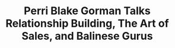 ---
name: "Perri Blake Gorman"
title: "Perri Blake Gorman Talks Relationship Building, The Art of Sales, and Balinese Gurus"
episode: 21
upcoming: false
twitter_url: https://twitter.com/bethebutterfly
download_url: https://simplecast.fm/media/2100.mp3
avatar: perri_blake_gorman.jpg
summary: |
  <a href="https://twitter.com/bethebutterfly">Perri Blake Gorman</a>, Founder of <a href="">Archive.ly</a> and one of the Co-Founders of <a href="">Unroll.me</a>, talks about how she went from being a head-hunter on Wall Street to a solo, non-technical startup founder. She also shares her process for creating meaningful relationships that pay off in the long-term.
outro_song: "Inner City Travellin' Man"
outro_artist: "Yasiin Bey + Marvin Gaye"
outro_url: http://www.youtube.com/watch?v=I7e5hfEpcMg
links:
  - :url: https://twitter.com/bethebutterfly
    :label: "Perri Blake Gorman"
  - :url: http://archive.ly/
    :label: "Archive.ly"
  - :url: https://unroll.me/
    :label: "Unroll.me"
  - :url: https://twitter.com/JoshRosenwald
    :label: "Josh Rosenwald"
  - :url: http://www.simpleasmilk.com/
    :label: "Simple as Milk"
  - :url: https://medium.com/design-startups/48321933b227
    :label: "Fuck it. Ship it."
tweetables:
  - :quote: "Bootstrapping forced me to get tight on my vision b/c I didn’t have the resources to overbuild."
    :tweet: "&quot;Bootstrapping forced me to get tight on my vision b/c I didn’t have the resources to overbuild.&quot; -@bethebutterfly"
  - :quote: "I don’t wait until I need something to create relationships with people. I do it as a practice."
    :tweet: "&quot;I don’t wait until I need something to create relationships with people. I do it as a practice.&quot; -@bethebutterfly "
  - :quote: "If you only talk to people when you need them, that’s all they'll associate your calls with."
    :tweet: "&quot;If you only talk to people when you need them, that’s all they'll associate your calls with.&quot; -@bethebutterfly"
  - :quote: "Look at founders who continue to survive. They’re the ones finding magic doors through brick walls"
    :tweet: "&quot;Look at founders who continue to survive. They’re the ones finding magic doors through brick walls&quot; -@bethebutterfly"
---